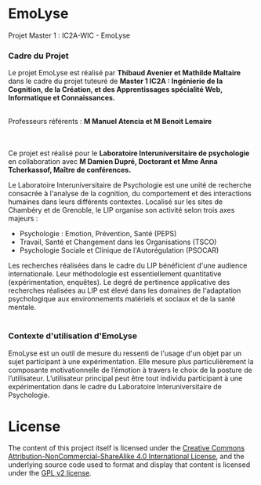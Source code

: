 EmoLyse
=======

Projet Master 1 : IC2A-WIC - EmoLyse

<h3>Cadre du Projet</h3>

Le projet EmoLyse est réalisé par <strong>Thibaud Avenier et Mathilde Maltaire</strong> dans le cadre du projet tuteuré de <strong>Master 1 IC2A : Ingénierie de la Cognition, de la Création, et des Apprentissages spécialité Web, Informatique et Connaissances.</strong> <br/><br/>


Professeurs référents : <strong>M Manuel Atencia et M Benoit Lemaire</strong><br/><br/><br/>

Ce projet est réalisé pour le <strong>Laboratoire Interuniversitaire de psychologie</strong> en collaboration avec <strong>M Damien Dupré, Doctorant  et Mme Anna Tcherkassof, Maître de conférences.</strong><br/>

Le Laboratoire Interuniversitaire de Psychologie est une unité de recherche consacrée à l'analyse de la cognition, du comportement et des interactions humaines dans leurs différents contextes. Localisé sur les sites de Chambéry et de Grenoble, le LIP organise son activité selon trois axes majeurs :<br/>
<ul>
  <li>Psychologie : Emotion, Prévention, Santé (PEPS)</li>
  <li>Travail, Santé et Changement dans les Organisations (TSCO)</li>
  <li>Psychologie Sociale et Clinique de l'Autorégulation (PSOCAR)</li>
</ul>

Les recherches réalisées dans le cadre du LIP bénéficient d'une audience internationale. Leur méthodologie est essentiellement quantitative (expérimentation, enquêtes). Le degré de pertinence applicative des recherches réalisées au LIP est élevé dans les domaines de l'adaptation psychologique aux environnements matériels et sociaux et de la santé mentale.<br/><br/>

<h3>Contexte d'utilisation d'EmoLyse</h3>

EmoLyse est un outil de mesure du ressenti de l'usage d'un objet par un sujet participant à une expérimentation. Elle mesure plus particulièrement la composante motivationnelle de l’émotion à travers le choix de la posture de l’utilisateur. L’utilisateur principal peut être tout individu participant à une expérimentation dans le cadre du Laboratoire Interuniversitaire de Psychologie.




# License

The content of this project itself is licensed under the
[Creative Commons Attribution-NonCommercial-ShareAlike 4.0 International License](http://creativecommons.org/licenses/by-nc-sa/4.0/),
and the underlying source code used to format and display that content
is licensed under the [GPL v2 license](http://www.gnu.org/licenses/gpl-2.0.txt).
